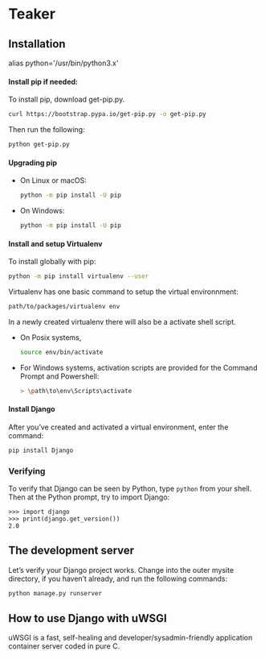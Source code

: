 # Teaker

## Installation

alias python='/usr/bin/python3.x'

#### Install pip if needed:
To install pip, download get-pip.py.
```bash
curl https://bootstrap.pypa.io/get-pip.py -o get-pip.py
```
Then run the following:
```bash
python get-pip.py
```

#### Upgrading pip
- On Linux or macOS:
  ```bash
  python -m pip install -U pip
  ```
- On Windows:
  ```bash
  python -m pip install -U pip
  ```

#### Install and setup Virtualenv
To install globally with pip:
```bash
python -m pip install virtualenv --user
```
Virtualenv has one basic command to setup the virtual environnment:
```bash
path/to/packages/virtualenv env
```
In a newly created virtualenv there will also be a activate shell script.
- On Posix systems,
  ```bash
  source env/bin/activate
  ```
- For Windows systems, activation scripts are provided for the Command Prompt and Powershell:
  ```bash
  > \path\to\env\Scripts\activate
  ```

#### Install Django
After you’ve created and activated a virtual environment, enter the command:
```bash
pip install Django
```

### Verifying
To verify that Django can be seen by Python, type `python` from your shell. Then at the Python prompt, try to import Django:
```python3
>>> import django
>>> print(django.get_version())
2.0
```


## The development server
Let’s verify your Django project works. Change into the outer mysite directory, if you haven’t already, and run the following commands:
```bash
python manage.py runserver
```

## How to use Django with uWSGI
uWSGI is a fast, self-healing and developer/sysadmin-friendly application container server coded in pure C.
